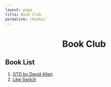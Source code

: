 ```yaml
---
layout: page
title: Book Club
permalink: /books/
---
```


<h1 style="text-align: center;">Book Club</h1>

<h2>Book List</h2>

<ol>
	<li><a href="/books/gtd">GTD by David Allen</a></li>
	<li><a href="/books/gtd">Like Switch</a></li>
</ol>



